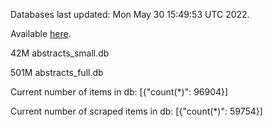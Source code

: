 Databases last updated: Mon May 30 15:49:53 UTC 2022. 

Available [here](https://github.com/cbeauhilton/ash-db/releases).


42M	abstracts_small.db

501M	abstracts_full.db

Current number of items in db:
[{"count(*)": 96904}]

Current number of scraped items in db:
[{"count(*)": 59754}]
